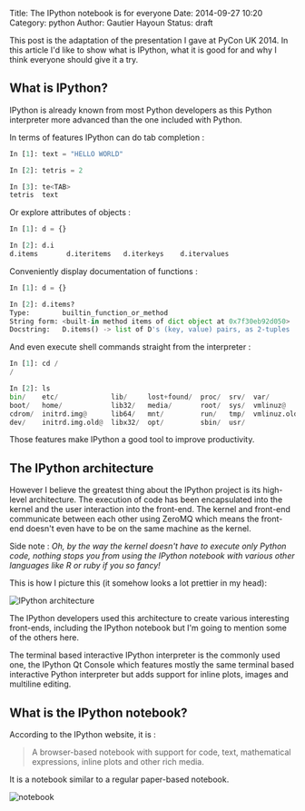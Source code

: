 Title: The IPython notebook is for everyone
Date: 2014-09-27 10:20
Category: python
Author: Gautier Hayoun
Status: draft

This post is the adaptation of the presentation I gave at PyCon UK 2014.
In this article I'd like to show what is IPython, what it is good for and why I
think everyone should give it a try.
<!-- PELICAN_END_SUMMARY -->

## What is IPython?

IPython is already known from most Python developers as this Python interpreter
more advanced than the one included with Python.

In terms of features IPython can do tab completion :
```python
In [1]: text = "HELLO WORLD"

In [2]: tetris = 2

In [3]: te<TAB>
tetris  text
```
Or explore attributes of objects :
```python
In [1]: d = {}

In [2]: d.i
d.items       d.iteritems   d.iterkeys    d.itervalues
```

Conveniently display documentation of functions :
```python
In [1]: d = {}

In [2]: d.items?
Type:        builtin_function_or_method
String form: <built-in method items of dict object at 0x7f30eb92d050>
Docstring:   D.items() -> list of D's (key, value) pairs, as 2-tuples
```
And even execute shell commands straight from the interpreter :

```python
In [1]: cd /
/

In [2]: ls
bin/    etc/             lib/     lost+found/  proc/  srv/  var/
boot/   home/            lib32/   media/       root/  sys/  vmlinuz@
cdrom/  initrd.img@      lib64/   mnt/         run/   tmp/  vmlinuz.old@
dev/    initrd.img.old@  libx32/  opt/         sbin/  usr/
```

Those features make IPython a good tool to improve productivity.

## The IPython architecture

However I believe the greatest thing about the IPython project is its
high-level architecture.
The execution of code has been encapsulated into the kernel and the user
interaction into the front-end. The kernel and front-end communicate between
each other using ZeroMQ which means the front-end doesn't even have to be on
the same machine as the kernel.

Side note : *Oh, by the way the kernel doesn't have to execute only Python
code, nothing stops you from using the IPython notebook with various other
languages like R or ruby if you so fancy!*

This is how I picture this (it somehow looks a lot prettier in my head):

![IPython architecture]({filename}/images/ipython/kernel.png)

The IPython developers used this architecture to create various interesting
front-ends, including the IPython notebook but I'm going to mention some of the
others here.

The terminal based interactive IPython interpreter is the commonly used one,
the IPython Qt Console which features mostly the same terminal based
interactive Python interpreter but adds support for inline plots, images and
multiline editing.

## What is the IPython notebook?

According to the IPython website, it is :

> A browser-based notebook with support for code, text, mathematical
> expressions, inline plots and other rich media.

It is a notebook similar to a regular paper-based notebook.

![notebook]({filename}/images/ipython/notebook.jpg)
